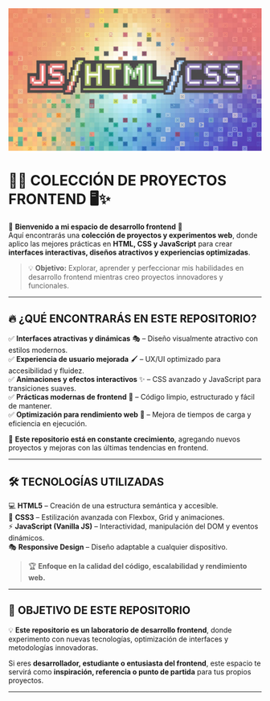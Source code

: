 <img src="baner-js-html-css.jpeg" alt="Mi Banner" width="1024">


# 🎨🚀 **COLECCIÓN DE PROYECTOS FRONTEND** 🖥️✨  

🌟 **Bienvenido a mi espacio de desarrollo frontend** 🌟  
Aquí encontrarás una **colección de proyectos y experimentos web**, donde aplico las mejores prácticas en **HTML, CSS y JavaScript** para crear **interfaces interactivas, diseños atractivos y experiencias optimizadas**.  

> 💡 **Objetivo:** Explorar, aprender y perfeccionar mis habilidades en desarrollo frontend mientras creo proyectos innovadores y funcionales.  

---

## 🔥 **¿QUÉ ENCONTRARÁS EN ESTE REPOSITORIO?**  

✅ **Interfaces atractivas y dinámicas** 🎭 – Diseño visualmente atractivo con estilos modernos.  
✅ **Experiencia de usuario mejorada** 🖌️ – UX/UI optimizado para accesibilidad y fluidez.  
✅ **Animaciones y efectos interactivos** ✨ – CSS avanzado y JavaScript para transiciones suaves.  
✅ **Prácticas modernas de frontend** 📌 – Código limpio, estructurado y fácil de mantener.  
✅ **Optimización para rendimiento web** 🚀 – Mejora de tiempos de carga y eficiencia en ejecución.  

🎯 **Este repositorio está en constante crecimiento**, agregando nuevos proyectos y mejoras con las últimas tendencias en frontend.  

---

## 🛠️ **TECNOLOGÍAS UTILIZADAS**  

💻 **HTML5** – Creación de una estructura semántica y accesible.  
🎨 **CSS3** – Estilización avanzada con Flexbox, Grid y animaciones.  
⚡ **JavaScript (Vanilla JS)** – Interactividad, manipulación del DOM y eventos dinámicos.  
🎭 **Responsive Design** – Diseño adaptable a cualquier dispositivo.  

> 🏆 **Enfoque en la calidad del código, escalabilidad y rendimiento web.**  

---

## 🚀 **OBJETIVO DE ESTE REPOSITORIO**  

💡 **Este repositorio es un laboratorio de desarrollo frontend**, donde experimento con nuevas tecnologías, optimización de interfaces y metodologías innovadoras.  

Si eres **desarrollador, estudiante o entusiasta del frontend**, este espacio te servirá como **inspiración, referencia o punto de partida** para tus propios proyectos.  

---
